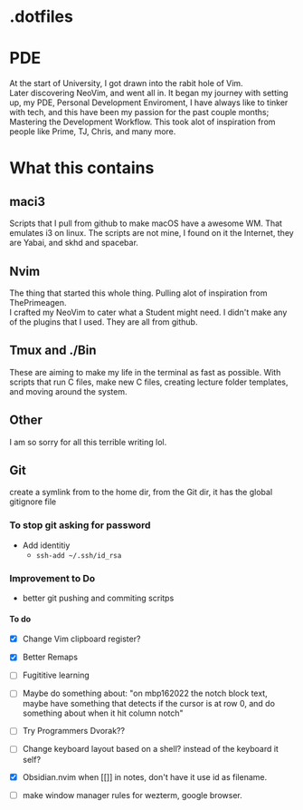 # .dotfiles

# PDE
At the start of University, I got drawn into the rabit hole of Vim.<br>
Later discovering NeoVim, and went all in. It began my journey with setting up, 
my PDE, Personal Development Enviroment, I have always like to tinker with tech,
and this have been my passion for the past couple months; Mastering the Development
Workflow. This took alot of inspiration from people like Prime, TJ, Chris, and many more.

# What this contains

## maci3
Scripts that I pull from github to make macOS have a awesome WM.
That emulates i3 on linux. 
The scripts are not mine, I found on it the Internet, they are Yabai, and skhd
and spacebar. 

## Nvim
The thing that started this whole thing.
Pulling alot of inspiration from ThePrimeagen. <br>
I crafted my NeoVim to cater what a Student might need. 
I didn't make any of the plugins that I used. They are all from github.


##  Tmux and ./Bin
These are aiming to make my life in the terminal as fast as possible.
With scripts that run C files, make new C files, creating lecture folder templates,
and moving around the system.

## Other
I am so sorry for all this terrible writing lol.

## Git
create a symlink from to the home dir, from the Git dir, it has the global gitignore file
### To stop git asking for password
- Add identitiy 
  - `ssh-add ~/.ssh/id_rsa`
### Improvement to Do
  - better git pushing and commiting scritps

#### To do
- [x] Change Vim clipboard register?
- [x] Better Remaps
- [ ] Fugititive learning
- [ ] Maybe do something about: "on mbp162022 the notch block text, maybe have something that 
    detects if the cursor is at row 0, and do something about when it hit column notch"
- [ ] Try Programmers Dvorak??
- [ ] Change keyboard layout based on a shell? instead of the keyboard it self?
- [x] Obsidian.nvim when [[]] in notes, don't have it use id as filename.

- [ ] make window manager rules for wezterm, google browser.

